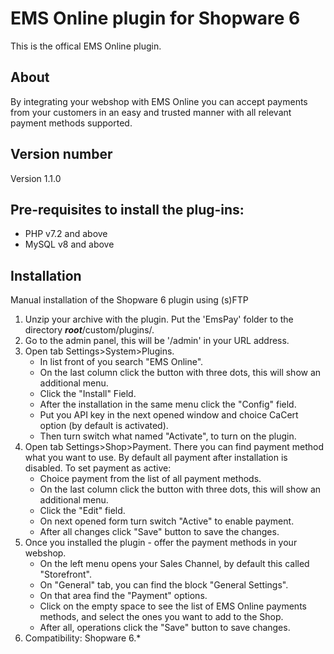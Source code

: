 # EMS Online plugin for Shopware 6
This is the offical EMS Online plugin.

## About
By integrating your webshop with EMS Online you can accept payments from your customers in an easy and trusted manner with all relevant payment methods supported.


## Version number
Version 1.1.0


## Pre-requisites to install the plug-ins: 
- PHP v7.2 and above
- MySQL v8 and above

## Installation
Manual installation of the Shopware 6 plugin using (s)FTP

1. Unzip your archive with the plugin. Put the 'EmsPay' folder to the directory <i><b>root</b></i>/custom/plugins/. 
2. Go to the admin panel, this will be '/admin' in your URL address. 
3. Open tab Settings>System>Plugins. 
    * In list front of you search "EMS Online".
    * On the last column click the button with three dots, this will show an additional menu.
    * Click the "Install" Field. 
    * After the installation in the same menu click the "Config" field.  
    * Put you API key in the next opened window and choice CaCert option (by default is activated). 
    * Then turn switch what named "Activate", to turn on the plugin.
4. Open tab Settings>Shop>Payment. There you can find payment method what you want to use. By default all payment after installation is disabled. To set payment as active:
    * Choice payment from the list of all payment methods.
    * On the last column click the button with three dots, this will show an additional menu.
    * Click the "Edit" field.
    * On next opened form turn switch "Active" to enable payment.
    * After all changes click "Save" button to save the changes. 
5. Once you installed the plugin - offer the payment methods in your webshop.
    * On the left menu opens your Sales Channel, by default this called "Storefront".
    * On "General" tab, you can find the block "General Settings".
    * On that area find the "Payment" options.
    * Click on the empty space to see the list of EMS Online payments methods, and select the ones you want to add to the Shop.
    * After all, operations click the "Save" button to save changes.
6. Compatibility: Shopware 6.*
